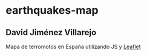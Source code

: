 # earthquakes-map

## David Jiménez Villarejo

Mapa de terromotos en España utilizando JS y [Leaflet](https://leafletjs.com/)
